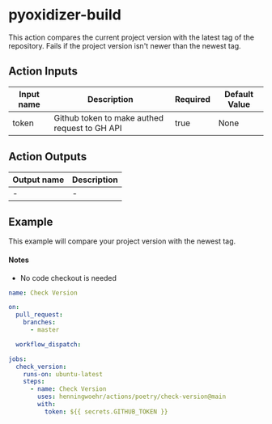 # pyoxidizer-build
This action compares the current project version with the latest tag of the repository. Fails if the project version isn't newer than the newest tag.

## Action Inputs
| Input name | Description | Required | Default Value |
| --- | --- | --- | --- |
| token | Github token to make authed request to GH API | true | None |

## Action Outputs
| Output name | Description |
| --- | --- |
| - | - |

## Example
This example will compare your project version with the newest tag.

#### Notes
- No code checkout is needed

```yml
name: Check Version

on:
  pull_request:
    branches:
      - master

  workflow_dispatch:

jobs:
  check_version:
    runs-on: ubuntu-latest
    steps:
      - name: Check Version
        uses: henningwoehr/actions/poetry/check-version@main
        with:
          token: ${{ secrets.GITHUB_TOKEN }}
```